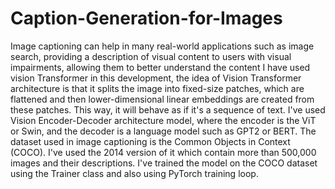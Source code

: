 # Caption-Generation-for-Images
Image captioning can help in many real-world applications such as image search, providing a description of visual content to users with visual impairments, allowing them to better understand the content
I have used vision Transformer in this development, the idea of Vision Transformer architecture is that it splits the image into fixed-size patches, which are flattened and then lower-dimensional linear embeddings are created from these patches. This way, it will behave as if it's a sequence of text.
I've used Vision Encoder-Decoder architecture model, where the encoder is the ViT or Swin, and the decoder is a language model such as GPT2 or BERT.
The dataset used in image captioning is the Common Objects in Context (COCO). I've used the 2014 version of it which contain more than 500,000 images and their descriptions.
I've trained the model on the COCO dataset using the Trainer class and also using PyTorch training loop.
